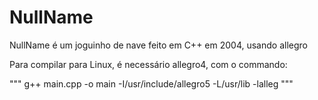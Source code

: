 # NullName
NullName é um joguinho de nave feito em C++ em 2004, usando allegro

Para compilar para Linux, é necessário allegro4, com o commando:

"""
g++ main.cpp -o main -I/usr/include/allegro5 -L/usr/lib -lalleg
"""
